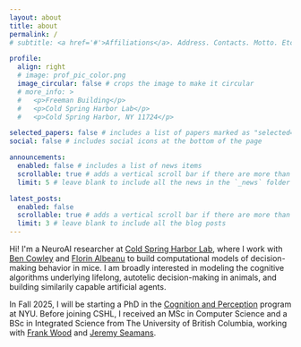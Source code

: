 ```yaml
---
layout: about
title: about
permalink: /
# subtitle: <a href='#'>Affiliations</a>. Address. Contacts. Motto. Etc.

profile:
  align: right
  # image: prof_pic_color.png
  image_circular: false # crops the image to make it circular
  # more_info: >
  #   <p>Freeman Building</p>
  #   <p>Cold Spring Harbor Lab</p>
  #   <p>Cold Spring Harbor, NY 11724</p>

selected_papers: false # includes a list of papers marked as "selected={true}"
social: false # includes social icons at the bottom of the page

announcements:
  enabled: false # includes a list of news items
  scrollable: true # adds a vertical scroll bar if there are more than 3 news items
  limit: 5 # leave blank to include all the news in the `_news` folder

latest_posts:
  enabled: false
  scrollable: true # adds a vertical scroll bar if there are more than 3 new posts items
  limit: 3 # leave blank to include all the blog posts
---
```


Hi! I'm a NeuroAI researcher at [Cold Spring Harbor Lab](https://www.cshl.edu/), where I work with [Ben Cowley](https://cowleygroup.cshl.edu/) and [Florin Albeanu](https://albeanulab.labsites.cshl.edu/) to build computational models of decision-making behavior in mice. I am broadly interested in modeling the cognitive algorithms underlying lifelong, autotelic decision-making in animals, and building similarily capable artificial agents. 
<!-- I am particularily interested in continual learning, hierarchical reinforcement learning, and intrinsic motivation. -->

In Fall 2025, I will be starting a PhD in the [Cognition and Perception](https://as.nyu.edu/departments/psychology/graduate/phd-cognition-perception.html) program at NYU. Before joining CSHL, I received an MSc in Computer Science and a BSc in Integrated Science from The University of British Columbia, working with [Frank Wood](https://www.cs.ubc.ca/~fwood/) and [Jeremy Seamans](https://www.centreforbrainhealth.ca/faculty/jeremy-seamans/).

<!-- Write your biography here. Tell the world about yourself. Link to your favorite [subreddit](http://reddit.com). You can put a picture in, too. The code is already in, just name your picture `prof_pic.jpg` and put it in the `img/` folder.

Put your address / P.O. box / other info right below your picture. You can also disable any of these elements by editing `profile` property of the YAML header of your `_pages/about.md`. Edit `_bibliography/papers.bib` and Jekyll will render your [publications page](/al-folio/publications/) automatically.

Link to your social media connections, too. This theme is set up to use [Font Awesome icons](https://fontawesome.com/) and [Academicons](https://jpswalsh.github.io/academicons/), like the ones below. Add your Facebook, Twitter, LinkedIn, Google Scholar, or just disable all of them. -->
